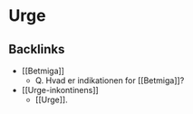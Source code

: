 # Urge

## Backlinks
* [[Betmiga]]
	* Q. Hvad er indikationen for [[Betmiga]]?
* [[Urge-inkontinens]]
	* [[Urge]].

<!-- {BearID:53E37D6C-A32B-470D-AEAE-DD1D859E9A86-21842-00002FA4CC498AB5} -->
